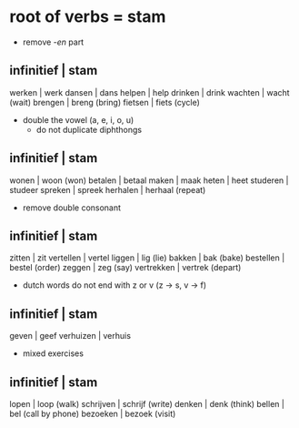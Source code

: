 # root of verbs = stam

- remove *-en* part

infinitief | stam
---------------------
werken     | werk
dansen     | dans
helpen     | help
drinken    | drink
wachten    | wacht (wait)
brengen    | breng (bring)
fietsen    | fiets (cycle)

- double the vowel (a, e, i, o, u)
  - do not duplicate diphthongs

infinitief | stam
---------------------
wonen      | woon (won)
betalen    | betaal
maken      | maak
heten      | heet
studeren   | studeer
spreken    | spreek
herhalen   | herhaal (repeat)

- remove double consonant

infinitief | stam
---------------------
zitten     | zit
vertellen  | vertel
liggen     | lig (lie)
bakken     | bak (bake)
bestellen  | bestel (order)
zeggen     | zeg (say)
vertrekken | vertrek (depart)

- dutch words do not end with z or v (z -> s, v -> f)

infinitief | stam
---------------------
geven      | geef
verhuizen  | verhuis
- mixed exercises

infinitief | stam
---------------------
lopen      | loop (walk)
schrijven  | schrijf (write)
denken     | denk (think)
bellen     | bel (call by phone)
bezoeken   | bezoek (visit)
